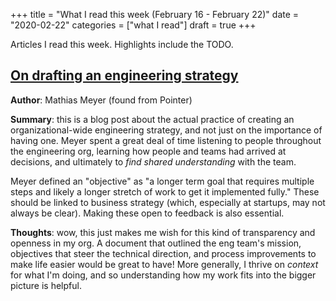 +++
title = "What I read this week (February 16 - February 22)"
date = "2020-02-22"
categories = ["what I read"]
draft = true
+++

Articles I read this week. Highlights include the TODO.
<!--more-->

## [On drafting an engineering strategy](https://www.paperplanes.de/2020/1/31/on-drafting-an-engineering-strategy.html)
**Author**: Mathias Meyer (found from Pointer)

**Summary**: this is a blog post about the actual practice of creating an organizational-wide engineering strategy, and not just on the importance of having one. Meyer spent a great deal of time listening to people throughout the engineering org, learning how people and teams had arrived at decisions, and ultimately to *find shared understanding* with the team.

Meyer defined an "objective" as "a longer term goal that requires multiple steps and likely a longer stretch of work to get it implemented fully." These should be linked to business strategy (which, especially at startups, may not always be clear). Making these open to feedback is also essential.

**Thoughts**: wow, this just makes me wish for this kind of transparency and openness in my org. A document that outlined the eng team's mission, objectives that steer the technical direction, and process improvements to make life easier would be great to have! More generally, I thrive on *context* for what I'm doing, and so understanding how my work fits into the bigger picture is helpful.






